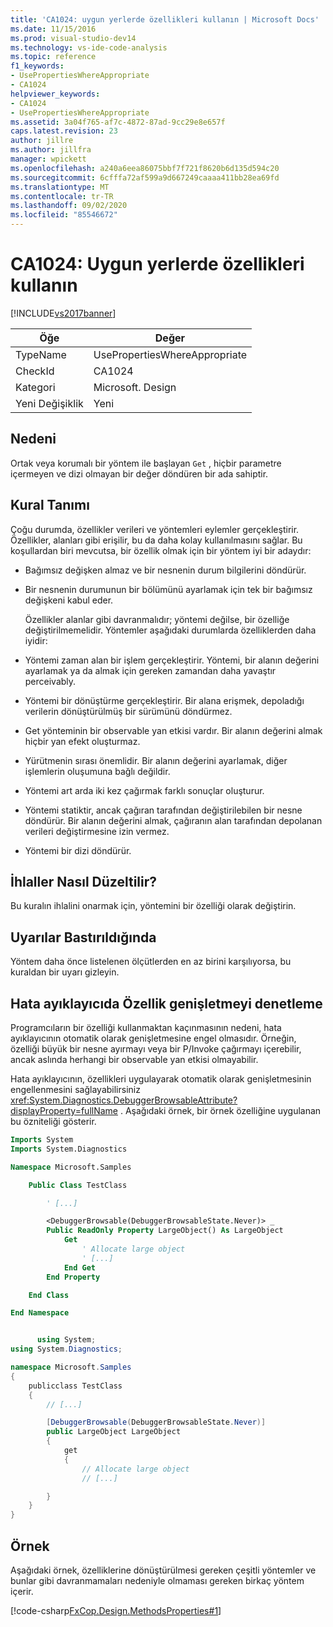 ```yaml
---
title: 'CA1024: uygun yerlerde özellikleri kullanın | Microsoft Docs'
ms.date: 11/15/2016
ms.prod: visual-studio-dev14
ms.technology: vs-ide-code-analysis
ms.topic: reference
f1_keywords:
- UsePropertiesWhereAppropriate
- CA1024
helpviewer_keywords:
- CA1024
- UsePropertiesWhereAppropriate
ms.assetid: 3a04f765-af7c-4872-87ad-9cc29e8e657f
caps.latest.revision: 23
author: jillre
ms.author: jillfra
manager: wpickett
ms.openlocfilehash: a240a6eea86075bbf7f721f8620b6d135d594c20
ms.sourcegitcommit: 6cfffa72af599a9d667249caaaa411bb28ea69fd
ms.translationtype: MT
ms.contentlocale: tr-TR
ms.lasthandoff: 09/02/2020
ms.locfileid: "85546672"
---
```

# <a name="ca1024-use-properties-where-appropriate"></a>CA1024: Uygun yerlerde özellikleri kullanın
[!INCLUDE[vs2017banner](../includes/vs2017banner.md)]

|Öğe|Değer|
|-|-|
|TypeName|UsePropertiesWhereAppropriate|
|CheckId|CA1024|
|Kategori|Microsoft. Design|
|Yeni Değişiklik|Yeni|

## <a name="cause"></a>Nedeni
 Ortak veya korumalı bir yöntem ile başlayan `Get` , hiçbir parametre içermeyen ve dizi olmayan bir değer döndüren bir ada sahiptir.

## <a name="rule-description"></a>Kural Tanımı
 Çoğu durumda, özellikler verileri ve yöntemleri eylemler gerçekleştirir. Özellikler, alanları gibi erişilir, bu da daha kolay kullanılmasını sağlar. Bu koşullardan biri mevcutsa, bir özellik olmak için bir yöntem iyi bir adaydır:

- Bağımsız değişken almaz ve bir nesnenin durum bilgilerini döndürür.

- Bir nesnenin durumunun bir bölümünü ayarlamak için tek bir bağımsız değişkeni kabul eder.

  Özellikler alanlar gibi davranmalıdır; yöntemi değilse, bir özelliğe değiştirilmemelidir. Yöntemler aşağıdaki durumlarda özelliklerden daha iyidir:

- Yöntemi zaman alan bir işlem gerçekleştirir. Yöntemi, bir alanın değerini ayarlamak ya da almak için gereken zamandan daha yavaştır perceivably.

- Yöntemi bir dönüştürme gerçekleştirir. Bir alana erişmek, depoladığı verilerin dönüştürülmüş bir sürümünü döndürmez.

- Get yönteminin bir observable yan etkisi vardır. Bir alanın değerini almak hiçbir yan efekt oluşturmaz.

- Yürütmenin sırası önemlidir. Bir alanın değerini ayarlamak, diğer işlemlerin oluşumuna bağlı değildir.

- Yöntemi art arda iki kez çağırmak farklı sonuçlar oluşturur.

- Yöntemi statiktir, ancak çağıran tarafından değiştirilebilen bir nesne döndürür. Bir alanın değerini almak, çağıranın alan tarafından depolanan verileri değiştirmesine izin vermez.

- Yöntemi bir dizi döndürür.

## <a name="how-to-fix-violations"></a>İhlaller Nasıl Düzeltilir?
 Bu kuralın ihlalini onarmak için, yöntemini bir özelliği olarak değiştirin.

## <a name="when-to-suppress-warnings"></a>Uyarılar Bastırıldığında
 Yöntem daha önce listelenen ölçütlerden en az birini karşılıyorsa, bu kuraldan bir uyarı gizleyin.

## <a name="controlling-property-expansion-in-the-debugger"></a>Hata ayıklayıcıda Özellik genişletmeyi denetleme
 Programcıların bir özelliği kullanmaktan kaçınmasının nedeni, hata ayıklayıcının otomatik olarak genişletmesine engel olmasıdır. Örneğin, özelliği büyük bir nesne ayırmayı veya bir P/Invoke çağırmayı içerebilir, ancak aslında herhangi bir observable yan etkisi olmayabilir.

 Hata ayıklayıcının, özellikleri uygulayarak otomatik olarak genişletmesinin engellenmesini sağlayabilirsiniz <xref:System.Diagnostics.DebuggerBrowsableAttribute?displayProperty=fullName> . Aşağıdaki örnek, bir örnek özelliğine uygulanan bu özniteliği gösterir.

```vb
Imports System
Imports System.Diagnostics

Namespace Microsoft.Samples

    Public Class TestClass

        ' [...]

        <DebuggerBrowsable(DebuggerBrowsableState.Never)> _
        Public ReadOnly Property LargeObject() As LargeObject
            Get
                ' Allocate large object
                ' [...]
            End Get
        End Property

    End Class

End Namespace
```

```csharp

      using System;
using System.Diagnostics;

namespace Microsoft.Samples
{
    publicclass TestClass
    {
        // [...]

        [DebuggerBrowsable(DebuggerBrowsableState.Never)]
        public LargeObject LargeObject
        {
            get
            {
                // Allocate large object
                // [...]

        }
    }
}
```

## <a name="example"></a>Örnek
 Aşağıdaki örnek, özelliklerine dönüştürülmesi gereken çeşitli yöntemler ve bunlar gibi davranmamaları nedeniyle olmaması gereken birkaç yöntem içerir.

 [!code-csharp[FxCop.Design.MethodsProperties#1](../snippets/csharp/VS_Snippets_CodeAnalysis/FxCop.Design.MethodsProperties/cs/FxCop.Design.MethodsProperties.cs#1)]
